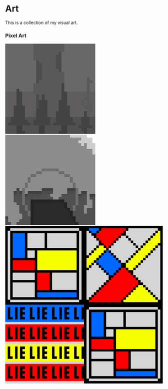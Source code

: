 # Art
This is a collection of my visual art.
### Pixel Art
![](assets/images/art1.png)
<br>
![](assets/images/art2.png)
<br>
![](assets/images/art3.png)
